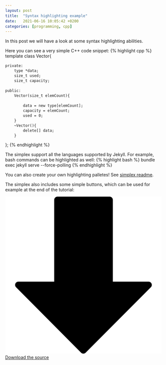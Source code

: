 ```yaml
---
layout: post
title:  "Syntax highlighting example"
date:   2021-06-16 10:05:42 +0200
categories: [programming, cpp]
---
```


In this post we will have a look at some syntax highlighting abilities.

Here you can see a very simple C++ code snippet:
{% highlight cpp %}
template <class type>
class Vector{

    private:
        type *data;
        size_t used;
        size_t capacity;

    public:
        Vector(size_t elemCount){

            data = new type[elemCount];
            capacity = elemCount;
            used = 0;
        }
        ~Vector(){
            delete[] data;
        }
};
{% endhighlight %}

The simplex support all the languages supported by Jekyll. For example, bash commands can be highlighted as well:
{% highlight bash %}
bundle exec jekyll serve --force-polling
{% endhighlight %}

You can also create your own highlighting palletes! See [simplex readme](https://github.com/andreondra/jekyll-theme-simplex).

The simplex also includes some simple buttons, which can be used for example at the end of the tutorial:
<div class='sx-button'>
  <a href='https://www.example.com/' class='sx-button__content red'>
    <img src='/assets/img/icons/down_arrow.svg'/>Download the source
  </a>
</div>
